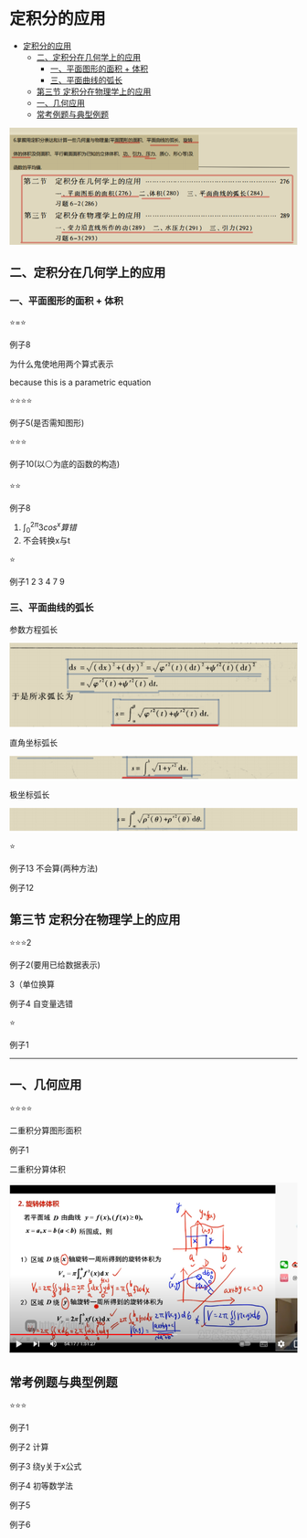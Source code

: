 # 定积分的应用

- [定积分的应用](#定积分的应用)
  - [二、定积分在几何学上的应用](#二定积分在几何学上的应用)
    - [一、平面图形的面积 + 体积](#一平面图形的面积--体积)
    - [三、平面曲线的弧长](#三平面曲线的弧长)
  - [第三节 定积分在物理学上的应用](#第三节-定积分在物理学上的应用)
  - [一、几何应用](#一几何应用)
  - [常考例题与典型例题](#常考例题与典型例题)

![20220407164033](https://raw.githubusercontent.com/Logible/Image/main/note_image/20220407164033.png)

## 二、定积分在几何学上的应用

### 一、平面图形的面积 + 体积

⭐=⭐

例子8

为什么鬼使地用两个算式表示

because this is a parametric equation

⭐⭐⭐⭐

例子5(是否需知图形)

⭐⭐⭐

例子10(以⚪为底的函数的构造)

⭐⭐

例子8

1. $\int_{0}^{2\pi} 3cos^x算错$
2. 不会转换x与t

⭐

例子1 2 3 4 7 9

### 三、平面曲线的弧长

参数方程弧长

![20220407200950](https://raw.githubusercontent.com/Logible/Image/main/note_image/20220407200950.png)

直角坐标弧长

![20220407201016](https://raw.githubusercontent.com/Logible/Image/main/note_image/20220407201016.png)

极坐标弧长

![20220407201041](https://raw.githubusercontent.com/Logible/Image/main/note_image/20220407201041.png)

⭐

例子13 不会算(两种方法)

例子12

## 第三节 定积分在物理学上的应用

⭐⭐⭐2

例子2(要用已给数据表示)

3（单位换算

例子4 自变量选错

⭐

例子1

---------

## 一、几何应用

⭐⭐⭐⭐

二重积分算图形面积

例子1

二重积分算体积

![20220408212035](https://raw.githubusercontent.com/Logible/Image/main/note_image/20220408212035.png)

## 常考例题与典型例题

⭐⭐⭐

例子1

例子2 计算

例子3 绕y关于x公式

例子4 初等数学法

例子5

例子6

